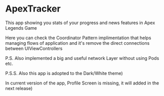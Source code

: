# ApexTracker
This app showing you stats of your progress and news features in Apex Legends Game

Here you can check the Coordinator Pattern implimentation that helps managing flows of application and it's remove the direct connections between UIViewControllers

P.S. Also implemented a big and useful network Layer without using Pods etc.


P.S.S. Also this app is adopted to the Dark/White theme)

In current version of the app, Profile Screen is missing, it will added in the next release)
